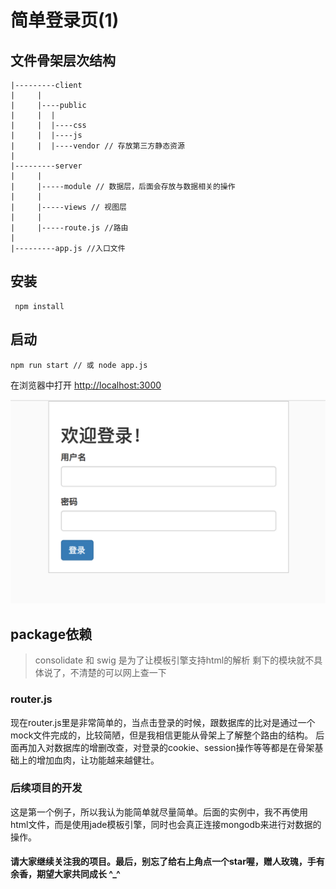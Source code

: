 # 简单登录页(1)
## 文件骨架层次结构
```
|---------client 
|     |
|     |----public
|     |  |
|     |  |----css
|     |  |----js
|     |  |----vendor // 存放第三方静态资源
|
|---------server
|     |
|     |-----module // 数据层，后面会存放与数据相关的操作
|     |
|     |-----views // 视图层
|     | 
|     |-----route.js //路由
|
|---------app.js //入口文件

```

## 安装

```
 npm install 

```
## 启动

```
npm run start // 或 node app.js

```

在浏览器中打开 [http://localhost:3000](http://localhost:3000)

![](./login.png?raw=true)

## package依赖

> consolidate 和 swig 是为了让模板引擎支持html的解析
> 剩下的模块就不具体说了，不清楚的可以网上查一下

### router.js
现在router.js里是非常简单的，当点击登录的时候，跟数据库的比对是通过一个mock文件完成的，比较简陋，但是我相信更能从骨架上了解整个路由的结构。
后面再加入对数据库的增删改查，对登录的cookie、session操作等等都是在骨架基础上的增加血肉，让功能越来越健壮。

### 后续项目的开发
这是第一个例子，所以我认为能简单就尽量简单。后面的实例中，我不再使用html文件，而是使用jade模板引擎，同时也会真正连接mongodb来进行对数据的操作。

#### 请大家继续关注我的项目。最后，别忘了给右上角点一个star喔，赠人玫瑰，手有余香，期望大家共同成长 ^_^

